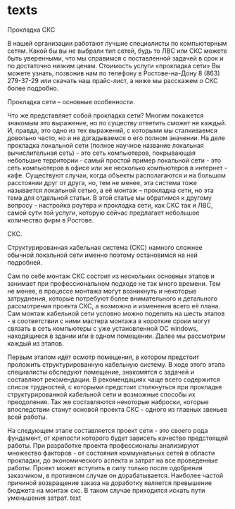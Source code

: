 texts
=====
Прокладка СКС

В нашей организации работают лучшие специалисты по компьютерным сетям. Какой бы вы не выбрали тип сетей, будь то ЛВС или СКС можете быть уверенными, что мы справимся с поставленной задачей в срок и по достаточно низким ценам. Стоимость услуги «прокладка сети» Вы можете узнать, позвонив нам по телефону в Ростове-на-Дону 8 (863) 279-37-29 или скачать наш прайс-лист, а ниже мы расскажем о СКС более подробно.

Прокладка сети – основные особенности.

Что же представляет собой прокладка сети? Многим покажется знакомым это выражение, но по существу ответить сможет не каждый. И, правда, это одно из тех выражений, с которыми мы сталкиваемся довольно часто, но и не догадываемся о его полном значении. На деле прокладка локальной сети (полное научное название локальная вычислительная сеть) - это сеть компьютеров, покрывающая небольшие территории - самый простой пример локальной сети - это сеть компьютеров в офисе или же несколько компьютеров в интернет - кафе. Существуют случаи, когда объекты располагаются и на большом расстоянии друг от друга, но, тем не менее, эта система тоже называется локальной сетью, а её монтаж – прокладка сети, но эта тема для отдельной статьи. В этой статье мы обратимся к другому вопросу - настройка роутера и прокладка сети, как СКС так и ЛВС, самой сути той услуги, которую сейчас предлагает небольшое количество фирм в Ростове.

СКС.

Структурированная кабельная система (СКС) намного сложнее обычной локальной сети именно поэтому остановимся на ней подробней.

Сам по себе монтаж СКС состоит из нескольких основных этапов и занимает при профессиональном подходе не так много времени. Тем не менее, в процессе монтажа могут возникнуть и некоторые затруднения, которые потребуют более внимательного и детального рассмотрения проекта СКС, а возможно и изменения всего её плана. Сам монтаж кабельной сети условно можно поделить на шесть этапов - в соответствии с ними мастера монтажа в короткие сроки могут связать в сеть компьютеры с уже установленной ОС windows, находящиеся в здании или в одном помещении. Далее мы рассмотрим каждый из этапов.

Первым этапом идёт осмотр помещения, в котором предстоит проложить структурированную кабельную систему. В ходе этого этапа специалисты обследуют помещение, знакомятся с задачей и составляют рекомендации. В рекомендациях чаще всего содержится список трудностей, с которыми предстоит столкнуться при прокладке структурированной кабельной сети и возможные способы их преодоления. Так же составляются некоторые наброски, которые впоследствии станут основой проекта СКС - одного из главных звеньев всей работы.

На следующем этапе составляется проект сети - это своего рода фундамент, от крепости которого будет зависеть качество предстоящей работы. При разработке проекта профессионалы анализируют множество факторов - от состояния коммунальных сетей в области прокладки, до экономического аспекта и затрат на все проведенные работы. Проект может вступить в силу только после одобрения заказчиком, в противном случае он дорабатывается. Наиболее частой причиной возвращение заказа на доработку является превышение бюджета на монтаж скс. В таком случае приходится искать пути уменьшения затрат.
text
